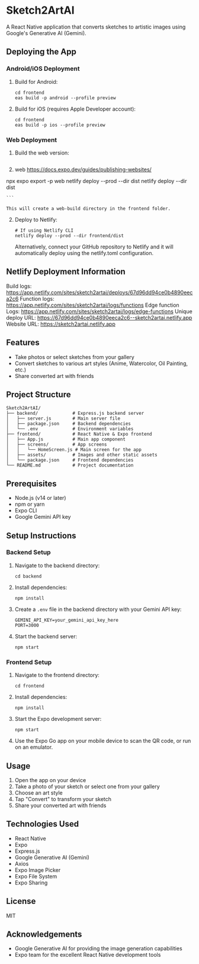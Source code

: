 # Sketch2ArtAI

A React Native application that converts sketches to artistic images using Google's Generative AI (Gemini).

## Deploying the App

### Android/iOS Deployment

1. Build for Android:

    ```
    cd frontend
    eas build -p android --profile preview
    ```

2. Build for iOS (requires Apple Developer account):
    ```
    cd frontend
    eas build -p ios --profile preview
    ```

### Web Deployment

1. Build the web version:

    ```
2. web https://docs.expo.dev/guides/publishing-websites/

npx expo export -p web
netlify deploy --prod --dir dist
netlify deploy --dir dist

    ```

    This will create a web-build directory in the frontend folder.

2. Deploy to Netlify:

    ```
    # If using Netlify CLI
    netlify deploy --prod --dir frontend/dist
    ```

    Alternatively, connect your GitHub repository to Netlify and it will automatically deploy using the netlify.toml configuration.

## Netlify Deployment Information

Build logs:         https://app.netlify.com/sites/sketch2artai/deploys/67d96dd94ce0b4890eeca2c6
Function logs:      https://app.netlify.com/sites/sketch2artai/logs/functions
Edge function Logs: https://app.netlify.com/sites/sketch2artai/logs/edge-functions
Unique deploy URL:  https://67d96dd94ce0b4890eeca2c6--sketch2artai.netlify.app
Website URL:        https://sketch2artai.netlify.app

## Features

-   Take photos or select sketches from your gallery
-   Convert sketches to various art styles (Anime, Watercolor, Oil Painting, etc.)
-   Share converted art with friends

## Project Structure

```
Sketch2ArtAI/
├── backend/             # Express.js backend server
│   ├── server.js        # Main server file
│   ├── package.json     # Backend dependencies
│   └── .env             # Environment variables
├── frontend/            # React Native & Expo frontend
│   ├── App.js           # Main app component
│   ├── screens/         # App screens
│   │   └── HomeScreen.js # Main screen for the app
│   ├── assets/          # Images and other static assets
│   └── package.json     # Frontend dependencies
└── README.md            # Project documentation
```

## Prerequisites

-   Node.js (v14 or later)
-   npm or yarn
-   Expo CLI
-   Google Gemini API key

## Setup Instructions

### Backend Setup

1. Navigate to the backend directory:

    ```
    cd backend
    ```

2. Install dependencies:

    ```
    npm install
    ```

3. Create a `.env` file in the backend directory with your Gemini API key:

    ```
    GEMINI_API_KEY=your_gemini_api_key_here
    PORT=3000
    ```

4. Start the backend server:
    ```
    npm start
    ```

### Frontend Setup

1. Navigate to the frontend directory:

    ```
    cd frontend
    ```

2. Install dependencies:

    ```
    npm install
    ```

3. Start the Expo development server:

    ```
    npm start
    ```

4. Use the Expo Go app on your mobile device to scan the QR code, or run on an emulator.

## Usage

1. Open the app on your device
2. Take a photo of your sketch or select one from your gallery
3. Choose an art style
4. Tap "Convert" to transform your sketch
5. Share your converted art with friends

## Technologies Used

-   React Native
-   Expo
-   Express.js
-   Google Generative AI (Gemini)
-   Axios
-   Expo Image Picker
-   Expo File System
-   Expo Sharing

## License

MIT

## Acknowledgements

-   Google Generative AI for providing the image generation capabilities
-   Expo team for the excellent React Native development tools
